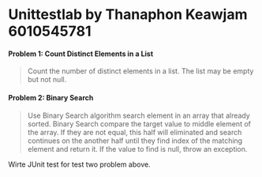 # Unittestlab by Thanaphon Keawjam 6010545781

#### Problem 1: Count Distinct Elements in a List

> Count the number of distinct elements in a list.
> The list may be empty but not null.

#### Problem 2: Binary Search

> Use Binary Search algorithm search element in an array that already sorted.
> Binary Search compare the target value to middle element of the array.
> If they are not equal, this half will eliminated and search continues on the another half until they find index of the matching element and return it.
> If the value to find is null, throw an exception.

Wirte JUnit test for test two problem above.
